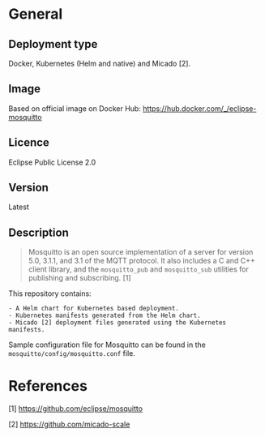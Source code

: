 # General

## Deployment type

Docker, Kubernetes (Helm and native) and Micado [2].

## Image

Based on official image on Docker Hub: https://hub.docker.com/_/eclipse-mosquitto

## Licence

Eclipse Public License 2.0

## Version

Latest

## Description

> Mosquitto is an open source implementation of a server for version 5.0, 3.1.1, and 3.1 of the MQTT protocol. It also includes a C and C++ client library, and the `mosquitto_pub` and `mosquitto_sub` utilities for publishing and subscribing. [1]

This repository contains:

    - A Helm chart for Kubernetes based deployment.
    - Kubernetes manifests generated from the Helm chart.
    - Micado [2] deployment files generated using the Kubernetes manifests.

Sample configuration file for Mosquitto can be found in the `mosquitto/config/mosquitto.conf` file.

# References

[1] https://github.com/eclipse/mosquitto

[2] https://github.com/micado-scale